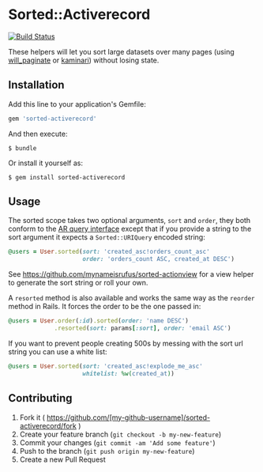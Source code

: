 # Sorted::Activerecord

[![Build Status](https://travis-ci.org/mynameisrufus/sorted-activerecord.svg?branch=master)](https://travis-ci.org/mynameisrufus/sorted-activerecord)

These helpers will let you sort large datasets over many pages (using
[will_paginate](https://github.com/mislav/will_paginate) or
[kaminari](https://github.com/amatsuda/kaminari)) without losing state.

## Installation

Add this line to your application's Gemfile:

```ruby
gem 'sorted-activerecord'
```

And then execute:

    $ bundle

Or install it yourself as:

    $ gem install sorted-activerecord

## Usage

The sorted scope takes two optional arguments, `sort` and `order`, they both
conform to the [AR query
interface](http://guides.rubyonrails.org/active_record_querying.html#ordering)
except that if you provide a string to the sort argument it expects a
`Sorted::URIQuery` encoded string:

```ruby
@users = User.sorted(sort: 'created_asc!orders_count_asc'
                     order: 'orders_count ASC, created_at DESC')
```

See https://github.com/mynameisrufus/sorted-actionview for a view helper to
generate the sort string or roll your own.

A `resorted` method is also available and works the same way as the `reorder`
method in Rails. It forces the order to be the one passed in:

```ruby
@users = User.order(:id).sorted(order: 'name DESC')
             .resorted(sort: params[:sort], order: 'email ASC')
```

If you want to prevent people creating 500s by messing with the sort url string
you can use a white list:

```ruby
@users = User.sorted(sort: 'created_asc!explode_me_asc'
                     whitelist: %w(created_at))
```

## Contributing

1. Fork it ( https://github.com/[my-github-username]/sorted-activerecord/fork )
2. Create your feature branch (`git checkout -b my-new-feature`)
3. Commit your changes (`git commit -am 'Add some feature'`)
4. Push to the branch (`git push origin my-new-feature`)
5. Create a new Pull Request

